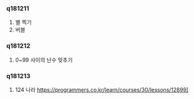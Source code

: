 ﻿### q181211
1. 별 찍기
2. 버블 
### q181212
1. 0~99 사이의 난수 맞추기
### q181213
1. 124 나라 https://programmers.co.kr/learn/courses/30/lessons/12899]
